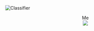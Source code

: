 
<img src="https://atpajdskvqi.pythonanywhere.com/banner.png" alt="Classifier">

<p align="center"> 
  Me<br>
  <img src="https://media.discordapp.net/attachments/1001994127212294176/1010586838064443412/unknown.png" />
</p>
